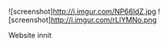 ![screenshot]http://i.imgur.com/NP66ldZ.jpg
![screenshot]http://i.imgur.com/rLlYMNo.png

Website innit